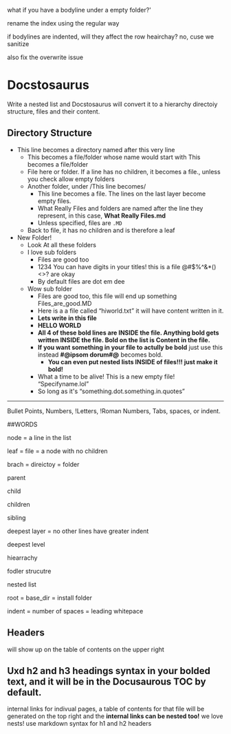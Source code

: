 what if you have a bodyline under a empty folder?'

rename the index using the regular way

if bodylines are indented, will they affect the row heairchay? no, cuse we sanitize

also fix the overwrite issue
# Docstosaurus

Write a nested list and Docstosaurus will convert it to a hierarchy directoiy structure, files and their content.



## Directory Structure

- This line becomes a directory named after this very line
  - This becomes a file/folder whose name would start with This becomes a file/folder
  - File here or folder. If a line has no children, it becomes a file., unless you check allow empty folders
  - Another folder, under /This line becomes/
    - This line becomes a file. The lines on the last layer become empty files.
    - What Really Files and folders are named after the line they represent, in this case, **What Really Files.md**
    - Unless specified, files are `.MD`
  - Back to file, it has no children and is therefore a leaf
- New Folder!
  - Look At all these folders
  - I love sub folders
    - Files are good too
    - 1234 You can have digits in your titles! this is a file @#$%^&*()<>? are okay
    - By default files are dot em dee
  - Wow sub folder
    - Files are good too, this file will end up something Files_are_good.MD 
    - Here is a a file called “hiworld.txt” it will have content written in it.
    - **Lets write in this file**
    - **HELLO WORLD**
    - **All 4 of these bold lines are INSIDE the file. Anything bold gets written INSIDE the file. Bold on the list is Content in the file.**
    - **If you want something in your file to actully be bold** just use this instead **#@ipsom dorum#@** becomes bold.
      - **You can even put nested lists INSIDE of files!!!  just make it bold!**
    - What a time to be alive! This is a new empty file! “Specifyname.lol”
    - So long as it's “something.dot.something.in.quotes”
   
      
-------------------------------------------------------------------------------




  Bullet Points, Numbers, !Letters, !Roman Numbers, Tabs, spaces, or indent. 

##WORDS

node = a line in the list

leaf = file = a node with no children

brach = direictoy = folder

parent

child

children

sibling

deepest layer = no other lines have greater indent

deepest level

hiearrachy

fodler strucutre

nested list

root = base_dir = install folder

indent = number of spaces = leading whitepace










## Headers

will show up on the table of contents on the upper right



## Uxd h2 and h3 headings syntax in your bolded text, and it will be in the Docusaurous TOC by default.
internal links for indivual pages, a table of contents for that file will be generated on the top right and the **internal links can be nested too!** we love nests! use markdown syntax for h1 and h2 headers

